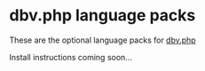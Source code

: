 dbv.php language packs
==================

These are the optional language packs for [dbv.php](https://github.com/victorstanciu/dbv)

Install instructions coming soon...
